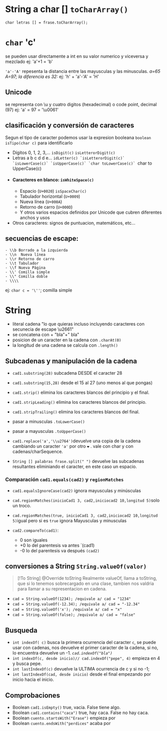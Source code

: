 # String a char [] `toCharArray()`

`char letras [] = frase.toCharArray();`
# `char` 'c'

se pueden usar directamente a int en su valor numerico y viceversa y mezclado
ej: 'a'+1 = 'b'

`'a'-'A'` repesenta la distancia entre las mayusculas y las minusculas.
 *a=65  A=97; la diferencia es 32:*
ej: 'h' + 'a'-'A' = 'H'

## Unicode
se representa con \\u y cuatro digitos (hexadecimal) o code point, decimal (97)
ej: 'a' = 97 = '\\u0061' 

## clasificación y conversión de caracteres
Segun el tipo de caracter podemos usar la expresion booleana `boolean isTipo(char c)`  para identificarlo

- Dígitos  0, 1, 2, 3,... `isDigit(c)` `isLetterorDigit(c)`
- Letras a b c d d e... ``idLetter(c) `isLetterorDigit(c)`
`isLowerCase(c)`
`isUpperCase(c)`
`char toLowerCase(c)`
``char to UpperCase(c)
- #### **Caracteres en blanco:** `isWhiteSpace(c)`
	-  Espacio (`U+0020`) `isSpaceChar(c)`
	- Tabulador horizontal (`U+0009`)
	- Nueva línea (`U+000A`)
	- Retorno de carro (`U+000D`)
	- Y otros varios espacios definidos por Unicode que cubren diferentes anchos y usos
- Otros caracteres: signos de puntuacion, matemáticos, etc...
## secuencias de escape:

	- \\b Borrado a la izquierda
	- \\n  Nueva línea
	- \\r Retorno de carro
	- \\t Tabulador
	- \\f Nueva Página
	- \\' Comilla simple
	- \\" Comilla doble
	- \\\\ 

ej: `char c = '\''`; comilla simple


# String

- literal cadena "lo que quieras incluso incluyendo caracteres con secunecia de escape \\u2661"
- se concatena con + "bla"+" bla"
- posicion de un caracter en la cadena con `.charAt(0)`
- la longitud de una cadena se calcula con `.length()`
## Subcadenas y manipulación de la cadena

- `cad1.substring(28)` subcadena DESDE el caracter 28
- `cad1.substring(15,28)` desde el 15 al 27 (uno menos al que pongas)
- `cad1.strip()` elimina los caracteres blancos del principio y el final.
-  `cad1.stripLeading()` elimina los caracteres blancos del principio.
-  `cad1.stripTrailing()` elimina los caracteres blancos del final.

- pasar a minusculas `.toLowerCase()`
- pasar a mayusculas `.toUpperCase()`

- `cad1.replace('a','\\u2764')`devuelve una copia de la cadena cambiando un caracter `'a'` por otro `❤️` . vale con char y con cadenas/charSequence.
- `String [] palabras frase.split(" ")` devuelve las subcadenas resultantes eliminiando el caracter, en este caso un espacio.
### Comparación `cad1.equals(cad2)` y `regionMatches`
	
- `cad1.equalsIgnoreCase(cad2)` ignora mayusculas y minúsculas
-  `cad.regionMatches(inicioCad1 3, cad2,iniciocad2 10,longitud 5)`solo un troco.
- `cad.regionMatches(true, inicioCad1 3, cad2,iniciocad2 10,longitud 5)`igual pero si es `true` ignora Mayusculas y minusculas

- `cad2.compareTo(cad1)`:
	- 0 son iguales
	- +0 lo del parentesis va antes `(cad1)
	- -0 lo del parentesis va después `(cad2)`
	
## conversiones a String `String.valueOf(valor)`
>[!To String] @Override toString
>Realmente valueOf, llama a toString, que si lo tenemos sobrecargado en una clase, tambien nos valdria para llamar a su representacion en cadena. 

- `cad = String.valueOf(1234); /equivale a/ cad = "1234"`
- `cad = String.valueOf(-12.34); /equivale a/ cad = "-12.34"`
- `cad = String.valueOf('x'); /equivale a/ cad = "x"`
- `cad = String.valueOf(false); /equivale a/ cad = "false"`

## Busqueda

- `int indexOf( c)` busca la primera ocurrencia del caracter `c`, se puede usar con cadenas, nos devuelve el primer caracter de la cadena, si no, lo encuentra devuelve un -1. *`cad.indexOf("bla")`*
- `int indexOf(c, desde inicio)// cad.indexOf("pepe", 4)` empieza en 4 y busca pepe. 
- `int lastIndexOf(c)` devuelve la ULTIMA ocurrencia de c y si no -1;
- `int lastIndexOf(cad, desde inicio)` desde el final empezando por inicio hacia el inicio. 

## Comprobaciones

- Boolean `cad1.isEmpty()` true, vacia. False tiene algo.
- Boolean `cad1.contains("caca")` true, hay caca. False no hay caca.
- Boolean `cuento.startsWith("Erase")` empieza por
- Boolean `cuento.endsWith("perdices"` acaba por 






